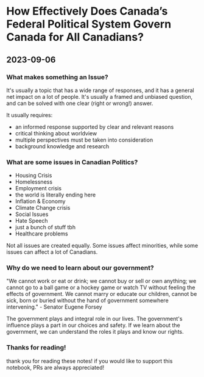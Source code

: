 # How Effectively Does Canada’s Federal Political System Govern Canada for All Canadians?
## 2023-09-06

### What makes something an Issue?
It's usually a topic that has a wide range of responses, and it has a general net impact on a lot of people. It's usually a framed and unbiased question, and can be solved with one clear (right or wrong!) answer.

It usually requires:
- an informed response supported by clear and relevant reasons
- critical thinking about worldview
- multiple perspectives must be taken into consideration
- background knowledge and research
### What are some issues in Canadian Politics?
- Housing Crisis
- Homelessness
- Employment crisis
- the world is literally ending here
- Inflation & Economy
- Climate Change crisis
- Social Issues
- Hate Speech 
- just a bunch of stuff tbh
- Healthcare problems

Not all issues are created equally. Some issues affect minorities, while some issues can affect a lot of Canadians.

### Why do we need to learn about our government?
"We cannot work or eat or drink; we cannot buy or sell or own anything; we cannot go to a ball game or a hockey game or watch TV without feeling the effects of government. We cannot marry or educate our children, cannot be sick, born or buried without the hand of government somewhere intervening." - Senator Eugene Forsey

The government plays and integral role in our lives. The government's influence plays a part in our choices and safety. If we learn about the government, we can understand the roles it plays and know our rights. 

### Thanks for reading!
thank you for reading these notes! if you would like to support this notebook, PRs are always appreciated!